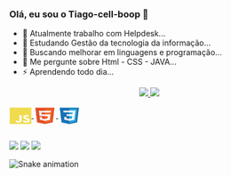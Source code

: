 ### Olá, eu sou o Tiago-cell-boop 👋


- 🔭 Atualmente trabalho com Helpdesk...
- 🌱 Estudando Gestão da tecnologia da informação...
- 👯 Buscando melhorar em linguagens e programação...
- 💬 Me pergunte sobre Html - CSS - JAVA...
- ⚡ Aprendendo todo dia...


<div align="center">
<a href="https://github.com/Tiago-cell-boop">
<img height="180em" src="https://github-readme-stats.vercel.app/api?username=Tiago-cell-boop&show_icons=true&theme=dracula&include_all_commits=true&count_private=true"/>
<img height="180em" src="https://github-readme-stats.vercel.app/api/top-langs/?username=Tiago-cell-boop&layout=compact&langs_count=7&theme=dracula"/>
</div>
<div style="display: inline_block"><br>
<img align="center" alt="Dev-Js" height="30" width="40" src="https://raw.githubusercontent.com/devicons/devicon/master/icons/javascript/javascript-plain.svg">
<img align="center" alt="Dev-HTML" height="30" width="40" src="https://raw.githubusercontent.com/devicons/devicon/master/icons/html5/html5-original.svg">
<img align="center" alt="Dev-CSS" height="30" width="40" src="https://raw.githubusercontent.com/devicons/devicon/master/icons/css3/css3-original.svg">
</div>
  
##

<div>
<a href="https://www.instagram.com/tiago__.3/" target="_blank"><img src="https://img.shields.io/badge/Instagram-E4405F?style=for-the-badge&logo=instagram&logoColor=white" target="_blank"></a>
<a href = "mailto:tiagotr191@gmail.com"><img src="https://img.shields.io/badge/-Gmail-%23333?style=for-the-badge&logo=gmail&logoCo](https://img.shields.io/badge/Gmail-D14836?style=for-the-badge&logo=gmail&logoColor=white)" target="_blank"></a>
<a href="+55 15 998396733" target="_blank"><img src="https://img.shields.io/badge/WhatsApp-25D366?style=for-the-badge&logo=whatsapp&logoColor=white" target="_blank"></a>

![Snake animation](https://github.com/Tiago-cell-boop/Tiago-cell-boop/blob/output/github-contribution-grid-snake.svg)
</div>



